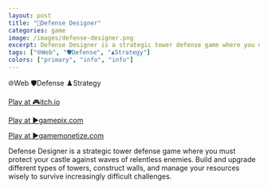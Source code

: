 ```yaml
---
layout: post
title: "🏰Defense Designer"
categories: game
image: /images/defense-designer.png
excerpt: Defense Designer is a strategic tower defense game where you must protect your castle against waves of relentless enemies. Build and upgrade different types of towers, construct walls, and manage your resources wisely to survive increasingly difficult challenges.
tags: ["🌐Web", "🛡️Defense", "♟️Strategy"]
colors: ["primary", "info", "info"]
---
```


<span class="badge badge-primary">🌐Web</span>
<span class="badge badge-info">🛡️Defense</span>
<span class="badge badge-info">♟️Strategy</span>


<a href="https://sublevelgames.itch.io/defense-designer" class="btn btn-primary btn-lg">Play at 🎮itch.io</a>

<a href="https://www.gamepix.com/play/defense-designer" class="btn btn-primary btn-lg">Play at ▶️gamepix.com</a>

<a href="https://html5.gamemonetize.co/cuz9vjzfbtj01cyg3jbgqhypolcmzi5a/" class="btn btn-primary btn-lg">Play at ▶️gamemonetize.com</a>

Defense Designer is a strategic tower defense game where you must protect your castle against waves of relentless enemies. Build and upgrade different types of towers, construct walls, and manage your resources wisely to survive increasingly difficult challenges.